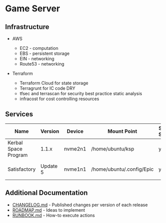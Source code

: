 # Game Server

## Infrastructure

- AWS
  - EC2 - computation
  - EBS - persistent storage
  - EIN - networking
  - Route53 - networking

- Terraform
  - Terraform Cloud for state storage
  - Terragrunt for IC code DRY
  - tfsec and terrascan for security best practice static analysis
  - infracost for cost controlling resources

## Services

| Name                 | Version  | Device  | Mount Point                 | System Service | Port               |
| -------------------- | -------- | ------- | --------------------------- | -------------- | ------------------ |
| Kerbal Space Program | 1.1.x    | nvme2n1 | /home/ubuntu/ksp            | yes            | 6702               |
| Satisfactory         | Update 5 | nvme1n1 | /home/ubuntu/.config/Epic   | yes            | 7777, 15000, 15777 |

## Additional Documentation

- [CHANGELOG.md](./CHANGELOG.md) - Published changes per version of each release
- [ROADMAP.md](./ROADMAP.md) - Ideas to implement
- [RUNBOOK.md](./RUNBOOK.md) - How-to execute actions
